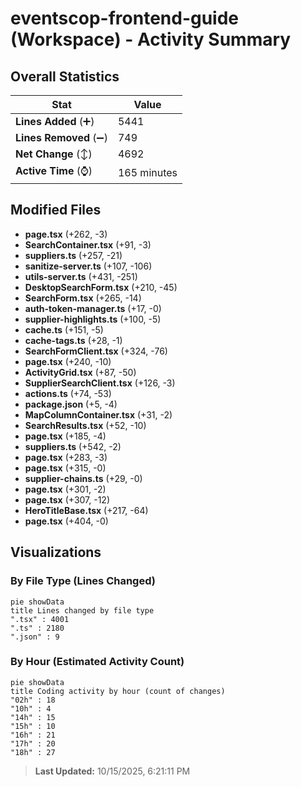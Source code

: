 # eventscop-frontend-guide (Workspace) - Activity Summary 

## Overall Statistics

| Stat                   | Value                                                             |
| ---------------------- | ----------------------------------------------------------------- |
| **Lines Added** (➕)   | 5441                                          |
| **Lines Removed** (➖) | 749                                        |
| **Net Change** (↕)    | 4692                |
| **Active Time** (⌚)   | 165 minutes |


## Modified Files
- **page.tsx** (+262, -3)
- **SearchContainer.tsx** (+91, -3)
- **suppliers.ts** (+257, -21)
- **sanitize-server.ts** (+107, -106)
- **utils-server.ts** (+431, -251)
- **DesktopSearchForm.tsx** (+210, -45)
- **SearchForm.tsx** (+265, -14)
- **auth-token-manager.ts** (+17, -0)
- **supplier-highlights.ts** (+100, -5)
- **cache.ts** (+151, -5)
- **cache-tags.ts** (+28, -1)
- **SearchFormClient.tsx** (+324, -76)
- **page.tsx** (+240, -10)
- **ActivityGrid.tsx** (+87, -50)
- **SupplierSearchClient.tsx** (+126, -3)
- **actions.ts** (+74, -53)
- **package.json** (+5, -4)
- **MapColumnContainer.tsx** (+31, -2)
- **SearchResults.tsx** (+52, -10)
- **page.tsx** (+185, -4)
- **suppliers.ts** (+542, -2)
- **page.tsx** (+283, -3)
- **page.tsx** (+315, -0)
- **supplier-chains.ts** (+29, -0)
- **page.tsx** (+301, -2)
- **page.tsx** (+307, -12)
- **HeroTitleBase.tsx** (+217, -64)
- **page.tsx** (+404, -0)

## Visualizations

### By File Type (Lines Changed)

```mermaid
pie showData
title Lines changed by file type
".tsx" : 4001
".ts" : 2180
".json" : 9
```

### By Hour (Estimated Activity Count)

```mermaid
pie showData
title Coding activity by hour (count of changes)
"02h" : 18
"10h" : 4
"14h" : 15
"15h" : 10
"16h" : 21
"17h" : 20
"18h" : 27
```


> **Last Updated:** 10/15/2025, 6:21:11 PM